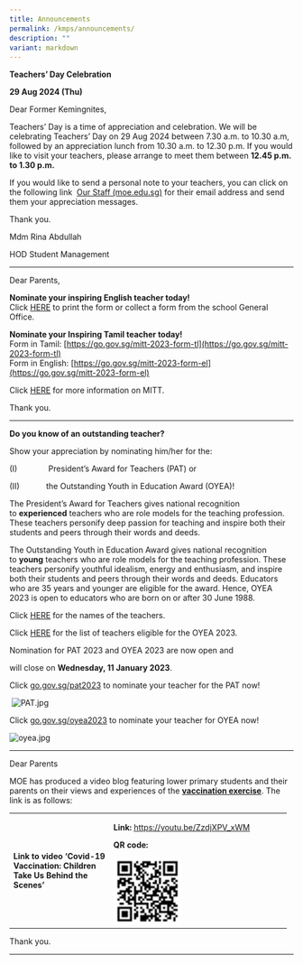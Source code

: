 ```yaml
---
title: Announcements
permalink: /kmps/announcements/
description: ""
variant: markdown
---
```

**Teachers’ Day Celebration**

**29 Aug 2024 (Thu)**

Dear Former Kemingnites,

Teachers’ Day is a time of appreciation and celebration. We will be celebrating Teachers’ Day on 29 Aug 2024 between 7.30 a.m. to 10.30 a.m, followed by an appreciation lunch from 10.30 a.m. to 12.30 p.m. If you would like to visit your teachers, please arrange to meet them between **12.45 p.m. to 1.30 p.m.**

If you would like to send a personal note to your teachers, you can click on the following link&nbsp; [Our Staff (moe.edu.sg)](https://kemingpri.moe.edu.sg/keming-family/our-staff) for their email address and send them your appreciation messages.

Thank you.

Mdm Rina Abdullah

HOD Student Management

__________________________________________________________________
Dear Parents,

**Nominate your inspiring English teacher today!**<br>
Click&nbsp;[HERE](https://www.languagecouncils.sg/goodenglish/inspiring-teacher-of-english-award/nomination-information)&nbsp;to print the&nbsp;form or collect a form from the&nbsp;school General Office.

  

**Nominate your Inspiring Tamil teacher today!**&nbsp;<br>
Form in Tamil:&nbsp;[https://go.gov.sg/mitt-2023-form-tl](https://go.gov.sg/mitt-2023-form-tl)<br>
Form in English:&nbsp;[https://go.gov.sg/mitt-2023-form-el](https://go.gov.sg/mitt-2023-form-el)  

Click&nbsp;[HERE](https://www.moe.gov.sg/news/press-releases/20230126-open-for-nominations-most-inspiring-tamil-teachers-award-2023)&nbsp;for more information on MITT.

Thank you.

<hr>

**Do you know of an outstanding teacher?**

Show your appreciation by nominating him/her for the:

(I)&nbsp;&nbsp;&nbsp;&nbsp;&nbsp;&nbsp;&nbsp;&nbsp;&nbsp;&nbsp;&nbsp;&nbsp;&nbsp;&nbsp;President’s Award for Teachers (PAT) or

(II)&nbsp;&nbsp;&nbsp;&nbsp;&nbsp;&nbsp;&nbsp;&nbsp;&nbsp;&nbsp;&nbsp;&nbsp;the Outstanding Youth in Education Award (OYEA)!

The President’s Award for Teachers gives national recognition to&nbsp;**experienced**&nbsp;teachers who are role models for the teaching profession. These teachers personify deep passion for teaching and inspire both their students and peers through their words and deeds.

The Outstanding Youth in Education Award gives national recognition to&nbsp;**young**&nbsp;teachers who are role models for the teaching profession. These teachers personify youthful idealism, energy and enthusiasm, and inspire both their students and peers through their words and deeds. Educators who are 35 years and younger are eligible for the award. Hence, OYEA 2023 is open to educators who are born on or after 30 June 1988.

Click&nbsp;[HERE](https://kemingpri.moe.edu.sg/keming-family/our-staff)&nbsp;for the names of the teachers.

Click&nbsp;[HERE](https://docs.google.com/document/d/1txOsyUYRvHRODyKP4sxKqafGZnYjAFzvJyrSXyKdY3M/edit?usp=sharing)&nbsp;for the list of teachers eligible for the OYEA 2023.

Nomination for PAT 2023 and OYEA 2023 are now open and

will close on&nbsp;**Wednesday, 11 January 2023**.

Click&nbsp;[go.gov.sg/pat2023](go.gov.sg/pat2023)&nbsp;to nominate your teacher for the PAT now!

&nbsp;![PAT.jpg](https://kemingpri-moe-edu-sg-admin.cwp.sg/qql/slot/u155/2021/Announcements/PAT.jpg)

  

Click&nbsp;[go.gov.sg/oyea2023](go.gov.sg/oyea2023)&nbsp;to nominate your teacher for OYEA now!

![oyea.jpg](https://kemingpri-moe-edu-sg-admin.cwp.sg/qql/slot/u155/2021/Announcements/oyea.jpg)
<hr>
<p>Dear Parents</p>
<p>MOE has produced a video blog featuring lower primary students and their parents on their views and experiences of the&nbsp;<strong><u>vaccination exercise</u></strong>. The link is as follows:</p>
<table style="width: 492px;">
<tbody>
<tr>
<td style="width: 170.422px;">
<p><strong>Link to video ‘Covid-19 Vaccination: Children Take Us Behind the Scenes’</strong></p>
</td>
<td style="width: 305.578px;">
<p><strong>Link:</strong>&nbsp;<u><a href="https://youtu.be/ZzdjXPV_xWM">https://youtu.be/ZzdjXPV_xWM</a></u></p>
<p><strong>QR code:</strong></p>
<img style="width: 40%;" src="/images/qr.png" align="left">
</td>
</tr>
</tbody>
</table>
<p>Thank you.</p>
<hr>